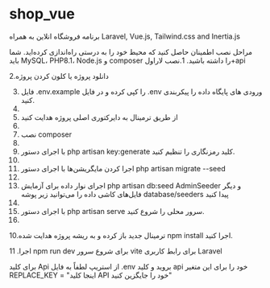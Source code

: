 # shop_vue
برنامه فروشگاه انلاین به همراه Laravel, Vue.js, Tailwind.css and Inertia.js

مراحل نصب
اطمینان حاصل کنید که محیط خود را به درستی راه‌اندازی کرده‌اید. شما باید MySQL، PHP8.1، Node.js و composer را داشته باشید.
1.نصب لاراول+api

2.دانلود پروژه یا کلون کردن پروژه

3. فایل .env.example را کپی کرده و در فایل .env ورودی های پایگاه داده را پیکربندی کنید.
4. 
5. از طریق ترمینال به دایرکتوری اصلی پروژه هدایت کنید
6. 
7. نصب composer
8. 
9. با اجرای دستور php artisan key:generate کلید رمزنگاری را تنظیم کنید.
10. 
11. اجرا کردن مایگریشن‌ها با اجرای دستور php artisan migrate --seed
12. 
13. اجرای نوار داده برای آزمایش php artisan db:seed AdminSeeder و دیگر فایل‌های کاشی داده را می‌توانید زیر پوشه database/seeders پیدا کنید
14. 
15. با اجرای دستور php artisan serve سرور محلی را شروع کنید.
16. 
10.ترمینال جدید باز کرده و به ریشه پروژه هدایت شده npm install اجرا کنید.

11 .اجرا npm run dev برای شروع سرور vite برای رابط کاربری Laravel

برای کلید Api از استریپ لطفاً به فایل .env بروید و کلید api خود را برای این متغیر REPLACE_KEY = "اینجا کلید API خود را جایگزین کنید"

